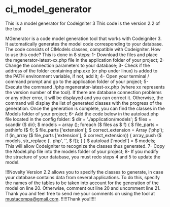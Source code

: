 # ci_model_generator
This is a model generator for Codeigniter 3
This code is the version 2.2 of the tool

MGenerator is a code model generation tool that works with Codeigniter 3.
It automatically generates the model code corresponding to your database. The code consists of CIModels classes, compatible with Codeigniter.
How to use this code? This is done in 8 steps:
1- Download the files and place the mgenerator-latest-xx.php file in the application folder of your project;
2- Change the connection parameters to your database;
3- Check if the address of the folder containing php.exe (or php under linux) is added to the PATH environment variable, if not, add it;
4- Open your terminal / command prompt and go to the application folder of your project;
5- Execute the command ./php mgenerator-latest-xx.php (where xx represents the version number of the tool). If there are database connection problems or any other error, it will be displayed and you can correct it. Otherwise, the command will display the list of generated classes with the progress of the generation. Once the generation is complete, you can find the classes in the Models folder of your project;
6- Add the code below in the autoload.php file located in the config folder:
$ dir = './application/models';
$ files = scandir ($ dir);
$ models = array ();
foreach ($ files as $ f) {
    $ file_parts = pathinfo ($ f);
    $ file_parts ['extension'];
    $ correct_extension = Array ('php');
    if (in_array ($ file_parts ['extension'], $ correct_extension)) {
        array_push ($ models, str_replace ('. php', '', $ f));
    }
}
$ autoload ['model'] = $ models;
This will allow Codeigniter to recognize the classes thus generated.
7- Copy the Model.php file into the models folder of your project;
8- If you modify the structure of your database, you must redo steps 4 and 5 to update the model.

!!!Novelty
Version 2.2 allows you to specify the classes to generate, in case your database contains data from several applications.
To do this, specify the names of the tables to be taken into account for the generation of the model on line 20. Otherwise, comment out line 20 and uncomment line 21.
Thank you and feel free to send me your comments on using the tool at mustacompa@gmail.com.
!!!!!Thank you!!!!!
